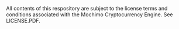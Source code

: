 All contents of this respository are subject to the license terms and conditions associated with the Mochimo Cryptocurrency Engine.  See LICENSE.PDF.
